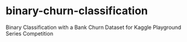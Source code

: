 # binary-churn-classification
Binary Classification with a Bank Churn Dataset for Kaggle Playground Series Competition
